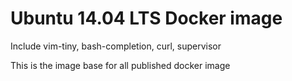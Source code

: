 Ubuntu 14.04 LTS Docker image
=============================


Include vim-tiny, bash-completion, curl, supervisor  

This is the image base for all published docker image
